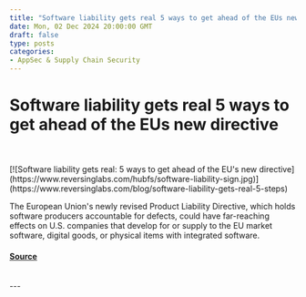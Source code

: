```yaml
---
title: "Software liability gets real 5 ways to get ahead of the EUs new directive"
date: Mon, 02 Dec 2024 20:00:00 GMT
draft: false
type: posts
categories: 
- AppSec & Supply Chain Security
---
```

# Software liability gets real 5 ways to get ahead of the EUs new directive

<br/>

<br/>
[![Software liability gets real: 5 ways to get ahead of the EU's new directive](https://www.reversinglabs.com/hubfs/software-liability-sign.jpg)](https://www.reversinglabs.com/blog/software-liability-gets-real-5-steps)

The European Union's newly revised Product Liability Directive, which holds software producers accountable for defects, could have far-reaching effects on U.S. companies that develop for or supply to the EU market software, digital goods, or physical items with integrated software.

#### [Source](https://www.reversinglabs.com/blog/software-liability-gets-real-5-steps)

<br/>
---
